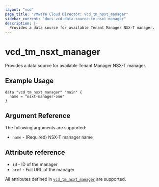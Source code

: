```yaml
---
layout: "vcd"
page_title: "VMware Cloud Director: vcd_tm_nsxt_manager"
sidebar_current: "docs-vcd-data-source-tm-nsxt-manager"
description: |-
  Provides a data source for available Tenant Manager NSX-T manager.
---
```


# vcd\_tm\_nsxt\_manager

Provides a data source for available Tenant Manager NSX-T manager.

## Example Usage 

```hcl
data "vcd_tm_nsxt_manager" "main" {
  name = "nsxt-manager-one"
}
```

## Argument Reference

The following arguments are supported:

* `name` - (Required) NSX-T manager name

## Attribute reference

* `id` - ID of the manager
* `href` - Full URL of the manager

All attributes defined in
[`vcd_tm_nsxt_manager`](/providers/vmware/vcd/latest/docs/resources/tm_nsxt_manager#attribute-reference)
are supported.
